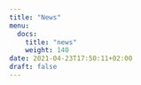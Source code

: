 ```yaml
---
title: "News"
menu:
  docs:
    title: "news"
    weight: 140
date: 2021-04-23T17:50:11+02:00
draft: false
---
```


